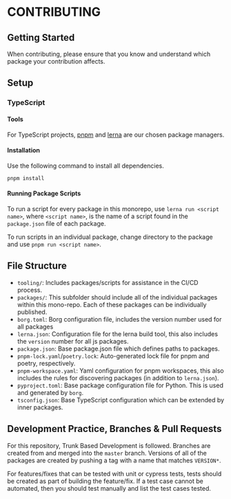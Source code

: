 # CONTRIBUTING

## Getting Started

When contributing, please ensure that you know and understand which package your contribution affects.

## Setup

### TypeScript

#### Tools

For TypeScript projects, [pnpm](https://pnpm.io/) and [lerna](https://github.com/lerna/lerna) are our chosen package managers.

#### Installation

Use the following command to install all dependencies.

```
pnpm install
```

#### Running Package Scripts

To run a script for every package in this monorepo, use `lerna run <script name>`, where `<script name>`, is the name of a script found in the `package.json` file of each package.

To run scripts in an individual package, change directory to the package and use `pnpm run <script name>`.

## File Structure

- `tooling/`: Includes packages/scripts for assistance in the CI/CD process.
- `packages/`: This subfolder should include all of the individual packages within this mono-repo. Each of these packages can be individually published.
- `borg.toml`: Borg configuration file, includes the version number used for all packages
- `lerna.json`: Configuration file for the lerna build tool, this also includes the `version` number for all js packages.
- `package.json`: Base package.json file which defines paths to packages.
- `pnpm-lock.yaml`/`poetry.lock`: Auto-generated lock file for pnpm and poetry, respectively.
- `pnpm-workspace.yaml`: Yaml configuration for pnpm workspaces, this also includes the rules for discovering packages (in addition to `lerna.json`).
- `pyproject.toml`: Base package configuration file for Python. This is used and generated by `borg`.
- `tsconfig.json`: Base TypeScript configuration which can be extended by inner packages.

## Development Practice, Branches & Pull Requests

For this repository, Trunk Based Development is followed. Branches are created from and merged into the `master` branch. Versions of all of the packages are created by pushing a tag with a name that matches `VERSION*`.

For features/fixes that can be tested with unit or cypress tests, tests should be created as part of building the feature/fix. If a test case cannot be automated, then you should test manually and list the test cases tested.
